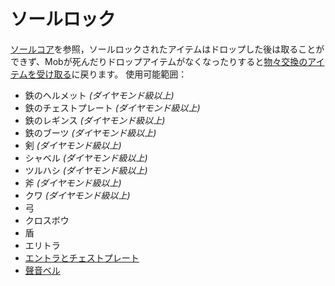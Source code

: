 # ソールロック
[ソールコア](../item/soul_core.md)を参照，ソールロックされたアイテムはドロップした後は取ることができず、Mobが死んだりドロップアイテムがなくなったりすると[物々交換のアイテムを受け取る](../item/barter_menu.md#アイテムを受け取る)に戻ります。
使用可能範囲：
- 鉄のヘルメット _(ダイヤモンド級以上)_
- 鉄のチェストプレート _(ダイヤモンド級以上)_
- 鉄のレギンス _(ダイヤモンド級以上)_
- 鉄のブーツ _(ダイヤモンド級以上)_
- 剣 _(ダイヤモンド級以上)_
- シャベル _(ダイヤモンド級以上)_
- ツルハシ _(ダイヤモンド級以上)_
- 斧 _(ダイヤモンド級以上)_
- クワ _(ダイヤモンド級以上)_
- 弓
- クロスボウ
- 盾
- エリトラ
- [エントラとチェストプレート](../item/elytra_of_chestplate.md)
- [聲音ベル](../item/sound_bell.md)